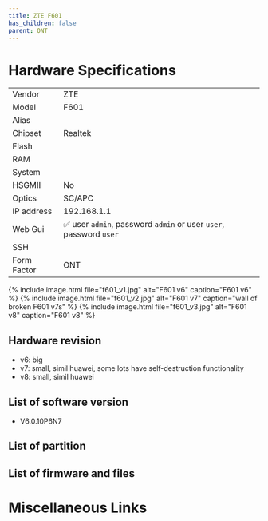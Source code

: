```yaml
---
title: ZTE F601 
has_children: false
parent: ONT
---
```


# Hardware Specifications

|             |                                                                   |
| ----------- | ----------------------------------------------------------------- |
| Vendor      | ZTE                                                               |
| Model       | F601                                                              |
| Alias       |                                                                   |
| Chipset     | Realtek                                                           |
| Flash       |                                                                   |
| RAM         |                                                                   |
| System      |                                                                   |
| HSGMII      | No                                                                |
| Optics      | SC/APC                                                            |
| IP address  | 192.168.1.1                                                       |
| Web Gui     | ✅ user `admin`, password `admin` or user `user`, password `user` |
| SSH         |                                                                   |
| Form Factor | ONT                                                               |

{% include image.html file="f601_v1.jpg" alt="F601 v6" caption="F601 v6" %}
{% include image.html file="f601_v2.jpg" alt="F601 v7" caption="wall of broken F601 v7s" %}
{% include image.html file="f601_v3.jpg" alt="F601 v8" caption="F601 v8" %}


## Hardware revision
- v6: big
- v7: small, simil huawei, some lots have self-destruction functionality
- v8: small, simil huawei

## List of software version
- V6.0.10P6N7
## List of partition
## List of firmware and files
# Miscellaneous Links

